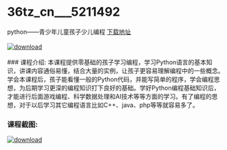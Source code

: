 # 36tz_cn___5211492
python——青少年儿童孩子少儿编程
[下载地址](http://www.36tz.cn/article/5211492 "下载地址")
<br/></br>[![download](http://36tz.cn/muke_img/2020_03_1-149-300x174.png "下载地址")](http://www.36tz.cn/article/5211492 "下载地址")
<br/></br>### 课程介绍:
本课程提供零基础的孩子学习编程，学习Python语言的基本知识，讲课内容通俗易懂，结合大量的实例，让孩子更容易理解编程中的一些概念。
学会本课程后，孩子能看懂一般的Python代码，并能写简单的程序，学会编程思想，为后期学习更深的编程知识打下良好的基础。学好Python编程基础知识后，才能进行后面游戏编程、科学数据处理和AI技术等等方面的学习。有了编程的思想，对于以后学习其它编程语言比如C++、java、php等等就容易多了。

### 课程截图:
[![download](http://36tz.cn/muke_img/2020_03_2-141.png "下载地址")](http://www.36tz.cn/article/5211492 "下载地址")
